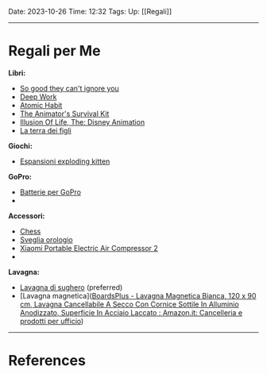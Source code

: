 Date: 2023-10-26
Time: 12:32
Tags: 
Up: [[Regali]]

---
# Regali per Me

**Libri:**
- [So good they can't ignore you](https://www.amazon.it/Good-They-Cant-Ignore-You/dp/0349415862/ref=sr_1_1?adgrpid=55376758769&hvadid=255156346498&hvdev=c&hvlocphy=1008736&hvnetw=g&hvqmt=e&hvrand=10100291713954484149&hvtargid=kwd-301275781818&hydadcr=18602_1737172&keywords=so+good+they+can%27t+ignore+you&qid=1699705989&sr=8-1)
- [Deep Work](https://www.amazon.it/Deep-Work-Focused-Success-Distracted/dp/0349411905/ref=pd_bxgy_img_sccl_1/262-9501906-2763459?pd_rd_w=yFuMx&content-id=amzn1.sym.8346a411-823c-4423-a078-89faab0b5d1e&pf_rd_p=8346a411-823c-4423-a078-89faab0b5d1e&pf_rd_r=VZNC9RHRQ74C15FAT7V8&pd_rd_wg=SUPQM&pd_rd_r=a03f7ef9-65e4-42ec-87dc-dee45d0bda90&pd_rd_i=0349411905&psc=1)
- [Atomic Habit](https://www.amazon.it/Atomic-Habits-Proven-Build-Break/dp/1847941834/ref=pd_bxgy_img_sccl_1/262-9501906-2763459?pd_rd_w=0WraY&content-id=amzn1.sym.8346a411-823c-4423-a078-89faab0b5d1e&pf_rd_p=8346a411-823c-4423-a078-89faab0b5d1e&pf_rd_r=0DNXYM7J4C9YSD22PRZ5&pd_rd_wg=2M01n&pd_rd_r=0c055644-4b51-4926-b087-be9018d814c4&pd_rd_i=1847941834&psc=1)
- [The Animator's Survival Kit](https://www.amazon.it/Animation-Mini-Dialogue-Acting-Directing/dp/0571358446/ref=tmm_pap_swatch_0?_encoding=UTF8&qid=&sr=)
- [Illusion Of Life, The: Disney Animation ](https://www.amazon.it/Illusion-Life-Disney-Animation/dp/0786860707/ref=sr_1_1?adgrpid=1231453340287030&hvadid=76965998133611&hvbmt=be&hvdev=c&hvlocphy=1888&hvnetw=o&hvqmt=e&hvtargid=kwd-76966071658198%3Aloc-93&hydadcr=18611_2252363&keywords=the+illusion+of+life&qid=1704666298&sr=8-1)
- [La terra dei figli](https://www.ibs.it/terra-dei-figli-libro-gipi/e/9788876183256)

**Giochi:**
- [Espansioni exploding kitten](https://www.amazon.it/s?k=espansioni+exploding+kitten&adgrpid=1234751892267577&hvadid=77172160080866&hvbmt=be&hvdev=c&hvlocphy=1888&hvnetw=o&hvqmt=e&hvtargid=kwd-77172250719835%3Aloc-93&hydadcr=28887_1877208&tag=amamitsp-21&ref=pd_sl_1o1kp2h42t_e)

**GoPro:**
- [Batterie per GoPro](https://www.amazon.it/REYGEAK-batteria，Batteria-Caricabatteria-immagazzinaggio-caricabatteria/dp/B08MLLNH5S/ref=sr_1_1_sspa?__mk_it_IT=ÅMÅŽÕÑ&crid=28UZ8R0ISU37T&keywords=cariche+go+pro&qid=1698256347&sprefix=cariche+go+pro%2Caps%2C98&sr=8-1-spons&sp_csd=d2lkZ2V0TmFtZT1zcF9hdGY&psc=1)
- 
**Accessori:**
- [Chess](https://www.chesscomshop.com/standard-chess-set-combination-with-silicone-chess-board-standard-bag-triple-weighted-plastic-pieces.html)
- [Sveglia orologio](https://www.amazon.it/dp/B01EZ77IOY/?coliid=I1235DHRQGHDMG&colid=FQV4Z0CWW68E&ref_=list_c_wl_lv_ov_lig_dp_it_im&th=1)
- [Xiaomi Portable Electric Air Compressor 2](https://www.mi.com/it/product/xiaomi-portable-electric-air-compressor-2/)
- 

**Lavagna:**
- [Lavagna di sughero](https://www.amazon.it/gp/aw/d/B09MHZFD6B/?_encoding=UTF8&pd_rd_plhdr=t&aaxitk=57830c55e52a7a561ef94f3cf7bbd6c0&hsa_cr_id=0&qid=1705333922&sr=1-2-e0fa1fdd-d857-4087-adda-5bd576b25987&ref_=sbx_be_s_sparkle_mcd_asin_1_img&pd_rd_w=51uUG&content-id=amzn1.sym.b580b30c-dd62-441e-ab95-5e749dbe7889%3Aamzn1.sym.b580b30c-dd62-441e-ab95-5e749dbe7889&pf_rd_p=b580b30c-dd62-441e-ab95-5e749dbe7889&pf_rd_r=YD8VDD0SEZX562WQN73J&pd_rd_wg=s03WE&pd_rd_r=40d676ac-26c2-4769-9a18-72070614348d&th=1) (preferred)
- [Lavagna magnetica]([BoardsPlus - Lavagna Magnetica Bianca, 120 x 90 cm, Lavagna Cancellabile A Secco Con Cornice Sottile In Alluminio Anodizzato, Superficie In Acciaio Laccato : Amazon.it: Cancelleria e prodotti per ufficio](https://www.amazon.it/gp/aw/d/B07NDR7PKG/?_encoding=UTF8&pd_rd_plhdr=t&aaxitk=57830c55e52a7a561ef94f3cf7bbd6c0&hsa_cr_id=0&qid=1705333922&sr=1-1-e0fa1fdd-d857-4087-adda-5bd576b25987&ref_=sbx_be_s_sparkle_mcd_asin_0_img&pd_rd_w=51uUG&content-id=amzn1.sym.b580b30c-dd62-441e-ab95-5e749dbe7889%3Aamzn1.sym.b580b30c-dd62-441e-ab95-5e749dbe7889&pf_rd_p=b580b30c-dd62-441e-ab95-5e749dbe7889&pf_rd_r=YD8VDD0SEZX562WQN73J&pd_rd_wg=s03WE&pd_rd_r=40d676ac-26c2-4769-9a18-72070614348d&th=1))

---
# References
